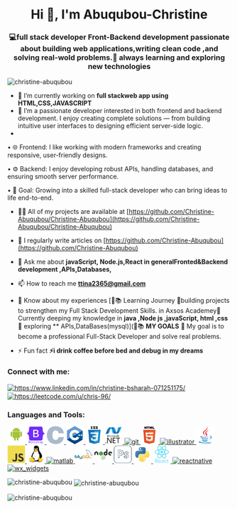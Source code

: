 <h1 align="center">Hi 👋, I'm Abuqubou-Christine</h1>
<h3 align="center">💻full stack developer Front-Backend development passionate about building web applications,writing clean code ,and solving real-wold problems.🌱 always learning and exploring new technologies</h3>

<p align="left"> <img src="https://komarev.com/ghpvc/?username=christine-abuqubou&label=Profile%20views&color=0e75b6&style=flat" alt="christine-abuqubou" /> </p>

- 🔭 I’m currently working on **full stackweb app using HTML,CSS,JAVASCRIPT**
- 🔧 I’m a passionate developer interested in both frontend and backend development. I enjoy creating complete solutions — from building intuitive user interfaces to designing efficient server-side logic.
- 
• 🌐 Frontend: I like working with modern frameworks and creating responsive, user-friendly designs.

• ⚙️ Backend: I enjoy developing robust APIs, handling databases, and ensuring smooth server performance.

• 🎯 Goal: Growing into a skilled full-stack developer who can bring ideas to life end-to-end.

- 👨‍💻 All of my projects are available at [https://github.com/Christine-Abuqubou/Christine-Abuqubou](https://github.com/Christine-Abuqubou/Christine-Abuqubou)

- 📝 I regularly write articles on [https://github.com/Christine-Abuqubou](https://github.com/Christine-Abuqubou)

- 💬 Ask me about **javaScript, Node.js,React in generalFronted&Backend development ,APIs,Databases,**

- 📫 How to reach me **ttina2365@gmail.com**

- 📄 Know about my experiences [📗📚 Learning Journey 🎯building projects to strengthen my Full Stack Development Skills. in Axsos Academey🌱 Currently deeping my knowledge in **java ,Node js ,javaScript, html ,css**🔧 exploring ** APIs,DataBases(mysql)](📗📚 
  **MY GOALS**
  🎯 My goal is to become a professional Full-Stack Developer and solve real problems.

- ⚡ Fun fact **⚡️i drink coffee before bed and debug in my dreams**

<h3 align="left">Connect with me:</h3>
<p align="left">
<a href="https://linkedin.com/in/https://www.linkedin.com/in/christine-bsharah-071251175/" target="blank"><img align="center" src="https://raw.githubusercontent.com/rahuldkjain/github-profile-readme-generator/master/src/images/icons/Social/linked-in-alt.svg" alt="https://www.linkedin.com/in/christine-bsharah-071251175/" height="30" width="40" /></a>
<a href="https://www.leetcode.com/https://leetcode.com/u/chris-96/" target="blank"><img align="center" src="https://raw.githubusercontent.com/rahuldkjain/github-profile-readme-generator/master/src/images/icons/Social/leet-code.svg" alt="https://leetcode.com/u/chris-96/" height="30" width="40" /></a>
</p>

<h3 align="left">Languages and Tools:</h3>
<p align="left"> <a href="https://developer.android.com" target="_blank" rel="noreferrer"> <img src="https://raw.githubusercontent.com/devicons/devicon/master/icons/android/android-original-wordmark.svg" alt="android" width="40" height="40"/> </a> <a href="https://getbootstrap.com" target="_blank" rel="noreferrer"> <img src="https://raw.githubusercontent.com/devicons/devicon/master/icons/bootstrap/bootstrap-plain-wordmark.svg" alt="bootstrap" width="40" height="40"/> </a> <a href="https://www.cprogramming.com/" target="_blank" rel="noreferrer"> <img src="https://raw.githubusercontent.com/devicons/devicon/master/icons/c/c-original.svg" alt="c" width="40" height="40"/> </a> <a href="https://www.w3schools.com/cpp/" target="_blank" rel="noreferrer"> <img src="https://raw.githubusercontent.com/devicons/devicon/master/icons/cplusplus/cplusplus-original.svg" alt="cplusplus" width="40" height="40"/> </a> <a href="https://www.w3schools.com/css/" target="_blank" rel="noreferrer"> <img src="https://raw.githubusercontent.com/devicons/devicon/master/icons/css3/css3-original-wordmark.svg" alt="css3" width="40" height="40"/> </a> <a href="https://dotnet.microsoft.com/" target="_blank" rel="noreferrer"> <img src="https://raw.githubusercontent.com/devicons/devicon/master/icons/dot-net/dot-net-original-wordmark.svg" alt="dotnet" width="40" height="40"/> </a> <a href="https://git-scm.com/" target="_blank" rel="noreferrer"> <img src="https://www.vectorlogo.zone/logos/git-scm/git-scm-icon.svg" alt="git" width="40" height="40"/> </a> <a href="https://www.w3.org/html/" target="_blank" rel="noreferrer"> <img src="https://raw.githubusercontent.com/devicons/devicon/master/icons/html5/html5-original-wordmark.svg" alt="html5" width="40" height="40"/> </a> <a href="https://www.adobe.com/in/products/illustrator.html" target="_blank" rel="noreferrer"> <img src="https://www.vectorlogo.zone/logos/adobe_illustrator/adobe_illustrator-icon.svg" alt="illustrator" width="40" height="40"/> </a> <a href="https://www.java.com" target="_blank" rel="noreferrer"> <img src="https://raw.githubusercontent.com/devicons/devicon/master/icons/java/java-original.svg" alt="java" width="40" height="40"/> </a> <a href="https://developer.mozilla.org/en-US/docs/Web/JavaScript" target="_blank" rel="noreferrer"> <img src="https://raw.githubusercontent.com/devicons/devicon/master/icons/javascript/javascript-original.svg" alt="javascript" width="40" height="40"/> </a> <a href="https://www.linux.org/" target="_blank" rel="noreferrer"> <img src="https://raw.githubusercontent.com/devicons/devicon/master/icons/linux/linux-original.svg" alt="linux" width="40" height="40"/> </a> <a href="https://www.mathworks.com/" target="_blank" rel="noreferrer"> <img src="https://upload.wikimedia.org/wikipedia/commons/2/21/Matlab_Logo.png" alt="matlab" width="40" height="40"/> </a> <a href="https://www.mysql.com/" target="_blank" rel="noreferrer"> <img src="https://raw.githubusercontent.com/devicons/devicon/master/icons/mysql/mysql-original-wordmark.svg" alt="mysql" width="40" height="40"/> </a> <a href="https://nodejs.org" target="_blank" rel="noreferrer"> <img src="https://raw.githubusercontent.com/devicons/devicon/master/icons/nodejs/nodejs-original-wordmark.svg" alt="nodejs" width="40" height="40"/> </a> <a href="https://www.photoshop.com/en" target="_blank" rel="noreferrer"> <img src="https://raw.githubusercontent.com/devicons/devicon/master/icons/photoshop/photoshop-line.svg" alt="photoshop" width="40" height="40"/> </a> <a href="https://www.python.org" target="_blank" rel="noreferrer"> <img src="https://raw.githubusercontent.com/devicons/devicon/master/icons/python/python-original.svg" alt="python" width="40" height="40"/> </a> <a href="https://reactjs.org/" target="_blank" rel="noreferrer"> <img src="https://raw.githubusercontent.com/devicons/devicon/master/icons/react/react-original-wordmark.svg" alt="react" width="40" height="40"/> </a> <a href="https://reactnative.dev/" target="_blank" rel="noreferrer"> <img src="https://reactnative.dev/img/header_logo.svg" alt="reactnative" width="40" height="40"/> </a> <a href="https://www.wxwidgets.org/" target="_blank" rel="noreferrer"> <img src="https://upload.wikimedia.org/wikipedia/commons/b/bb/WxWidgets.svg" alt="wx_widgets" width="40" height="40"/> </a> </p>

<p><img align="left" src="https://github-readme-stats.vercel.app/api/top-langs?username=christine-abuqubou&show_icons=true&locale=en&layout=compact" alt="christine-abuqubou" /></p>

<p>&nbsp;<img align="center" src="https://github-readme-stats.vercel.app/api?username=christine-abuqubou&show_icons=true&locale=en" alt="christine-abuqubou" /></p>

<p><img align="center" src="https://github-readme-streak-stats.herokuapp.com/?user=christine-abuqubou&" alt="christine-abuqubou" /></p>
